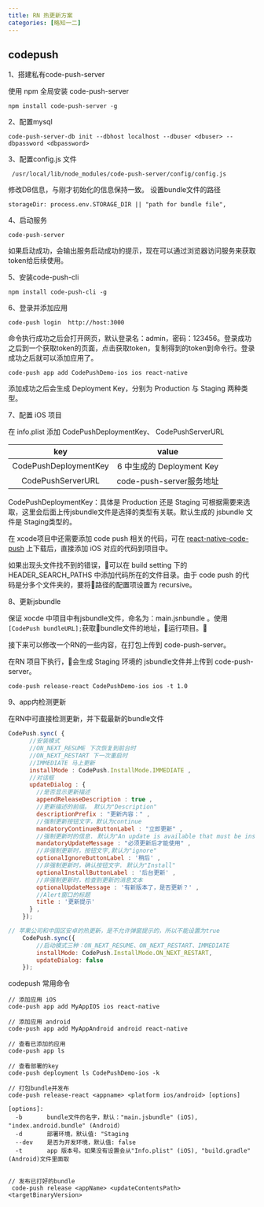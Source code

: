 ```yaml
---
title: RN 热更新方案
categories: [略知一二]
---
```


## codepush

1、搭建私有code-push-server

使用 npm 全局安装 code-push-server

```shell
npm install code-push-server -g
```

2、配置mysql

```shell
code-push-server-db init --dbhost localhost --dbuser <dbuser> --dbpassword <dbpassword>
```

3、配置config.js 文件

```shell
 /usr/local/lib/node_modules/code-push-server/config/config.js 
 ```

修改DB信息，与刚才初始化的信息保持一致。 设置bundle文件的路径 

```
storageDir: process.env.STORAGE_DIR || "path for bundle file",
```


4、启动服务

```
code-push-server
```

如果启动成功，会输出服务启动成功的提示，现在可以通过浏览器访问服务来获取token给后续使用。

5、安装code-push-cli

```shell
npm install code-push-cli -g
```

6、登录并添加应用

```
code-push login  http://host:3000
```
命令执行成功之后会打开网页，默认登录名：admin，密码：123456。登录成功之后到一个获取token的页面，点击获取token，复制得到的token到命令行。登录成功之后就可以添加应用了。

```
code-push app add CodePushDemo-ios ios react-native
```

添加成功之后会生成 Deployment Key，分别为 Production 与 Staging 两种类型。

7、配置 iOS 项目

在 info.plist 添加 CodePushDeploymentKey、 CodePushServerURL

|key|value|
|:-:|:-:|
|CodePushDeploymentKey| 6 中生成的 Deployment Key|
|CodePushServerURL|code-push-server服务地址|


CodePushDeploymentKey：具体是 Production 还是 Staging 可根据需要来选取，这里会后面上传jsbundle文件是选择的类型有关联。默认生成的 jsbundle 文件是 Staging类型的。

在 xcode项目中还需要添加 code push 相关的代码，可在 [react-native-code-push](https://github.com/Microsoft/react-native-code-push) 上下载后，直接添加 iOS 对应的代码到项目中。

如果出现头文件找不到的错误，可以在 build setting 下的 HEADER_SEARCH_PATHS 中添加代码所在的文件目录。由于 code push 的代码是分多个文件夹的，要将路径的配置项设置为 recursive。


8、更新jsbundle

保证 xocde 中项目中有jsbundle文件，命名为：main.jsnbundle 。使用 `[CodePush bundleURL];`获取bundle文件的地址，运行项目。

接下来可以修改一个RN的一些内容，在打包上传到 code-push-server。

在RN 项目下执行，会生成 Staging 环境的 jsbundle文件并上传到 code-push-server。

```
code-push release-react CodePushDemo-ios ios -t 1.0
```


9、app内检测更新

在RN中可直接检测更新，并下载最新的bundle文件

```js
CodePush.sync( {
      //安装模式
      //ON_NEXT_RESUME 下次恢复到前台时
      //ON_NEXT_RESTART 下一次重启时
      //IMMEDIATE 马上更新
      installMode : CodePush.InstallMode.IMMEDIATE ,
      //对话框
      updateDialog : {
        //是否显示更新描述
        appendReleaseDescription : true ,
        //更新描述的前缀。 默认为"Description"
        descriptionPrefix : "更新内容：" ,
        //强制更新按钮文字，默认为continue
        mandatoryContinueButtonLabel : "立即更新" ,
        //强制更新时的信息. 默认为"An update is available that must be installed."
        mandatoryUpdateMessage : "必须更新后才能使用" ,
        //非强制更新时，按钮文字,默认为"ignore"
        optionalIgnoreButtonLabel : '稍后' ,
        //非强制更新时，确认按钮文字. 默认为"Install"
        optionalInstallButtonLabel : '后台更新' ,
        //非强制更新时，检查到更新的消息文本
        optionalUpdateMessage : '有新版本了，是否更新？' ,
        //Alert窗口的标题
        title : '更新提示'
      } ,
    });

// 苹果公司和中国区安卓的热更新，是不允许弹窗提示的，所以不能设置为true
    CodePush.sync({
        //启动模式三种：ON_NEXT_RESUME、ON_NEXT_RESTART、IMMEDIATE
        installMode: CodePush.InstallMode.ON_NEXT_RESTART,
        updateDialog: false  
    });


```


codepush 常用命令

```
// 添加应用 iOS 
code-push app add MyAppIOS ios react-native

// 添加应用 android
code-push app add MyAppAndroid android react-native

// 查看已添加的应用
code-push app ls

// 查看部署的key
code-push deployment ls CodePushDemo-ios -k

// 打包bundle并发布
code-push release-react <appname> <platform ios/android> [options]

[options]:
  -b       bundle文件的名字，默认："main.jsbundle" (iOS), "index.android.bundle" (Android）
  -d       部署环境，默认值: "Staging
  --dev    是否为开发环境，默认值: false
  -t       app 版本号。如果没有设置会从"Info.plist" (iOS), "build.gradle" (Android)文件里面取


// 发布已打好的bundle
 code-push release <appName> <updateContentsPath> <targetBinaryVersion>
```